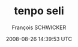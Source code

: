 ---
title: 'tenpo seli'
posts: 24
hash: 'mVoaGCcX'
author: 'François SCHWICKER'
date: 2008-08-26 14:39:53 UTC
sources:
  - https://tokipona.yahoogroups.narkive.com/mVoaGCcX
---